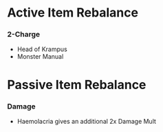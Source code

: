 # Active Item Rebalance
### 2-Charge
- Head of Krampus
- Monster Manual
# Passive Item Rebalance
### Damage
- Haemolacria gives an additional 2x Damage Mult
